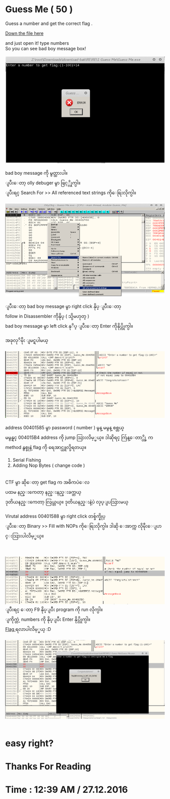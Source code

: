 # Guess Me ( 50 )

Guess a number and get the correct flag .

<a href="Guess Me.exe">Down the file here</a>

and just open it!
type numbers <br />So you can see bad boy message box!
<br /><br />
<img src="guess_me.png" />

bad boy message ကို မွတ္ထားပါ။
<br />
ျပီးေတာ့ olly debuger မွာ ဖြင့္လိုက္ပါ။<br />
ျပီးရင္ Search For >> All referenced text strings ကိုေရြးလိုက္ပါ။
<br />
<br />
<img src="olly_start.png" />

ျပီးေတာ့
bad boy message မွာ right click  နိုပ္ ျပီးေတာ့
<br />
follow in Disassembler ကိုနိုပ္ ( သို့မဟုတ္ )
<br />
bad boy message မွာ left click နုိပ္ ျပီးေတာ့
Enter ကိုနိုပ္လိုက္ပါ။

အခုလုိမ်ိုး ျမင္ရပါမယ္ 
<br />
<br />
<img src="tracing.png" />

address 00401585 မွာ password ( number ) မွန္ မမွန္ စစ္တယ္
<br />မမွန္ရင္ 004015B4 address ကို jump သြားလိမ့္မယ္။
ဒါဆိုရင္ 
က်ြန္ေတာ္တို့ က method နွစ္ခုနဲ့ flag ကို ရေအာင္ယူလို့ရတယ္။

1) Serial Fishing<br />
2) Adding Nop Bytes ( change code )
<br />
CTF မွာ ဆိုေတာ့ get flag က အဓိကပဲေလ 
<br />ပထမ နည္းကေတာ့ နည္းနည္းခက္တယ္
<br />ဒုတိယနည္းကေတာ့ လြယ္တယ္။
ဒုတိယနည္းနဲ့ပဲ လုပ္ျပသြားမယ္ <br />


Virutal address 00401588 မွာ right click တစ္ခ်က္နိုပ္ <br />
ျပီးေတာ့ Binary >> Fill with NOPs ကိုေရြးလိုက္ပါ။
ဒါဆို ေအာက္က လိုမ်ိုးေျပာင္းသြားပါလိမ့္မယ္။

<br/><br/>
<img src="patched.png" /><br/>
ျပီးရင္ ေတာ့ F9 နိုပ္ျပီး program ကို run လိုက္ပါ။<br/>
ျကိုက္တဲ့ numbers ကို နိုပ္ျပီး Enter နိုပ္လိုက္ပါ။ <br/>
<a href="flag.txt">Flag </a> ရလာပါလိမ့္မယ္ :D <br/><br/>
<img src="flag.png" />
<br/><br/>
# easy right?
# Thanks For Reading
# Time : 12:39 AM / 27.12.2016
